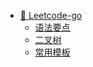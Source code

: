 - [🔋 Leetcode-go](leetcode-go/)
    - [语法要点](leetcode-go/语法要点)
    - [二叉树](leetcode-go/二叉树)
    - [常用模板](leetcode-go/常用模板)
